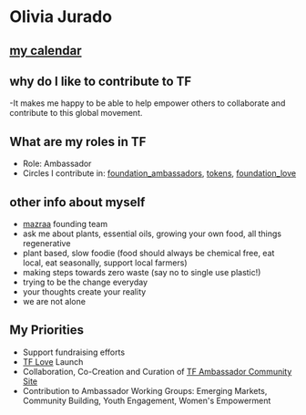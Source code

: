 # Olivia Jurado

 
## [my calendar](https://calendar.google.com/calendar/b/4/r?tab=mc)


## why do I like to contribute to TF

-It makes me happy to be able to help empower others to collaborate and contribute to this global movement.


## What are my roles in TF

- Role: Ambassador
- Circles I contribute in: [foundation_ambassadors](https://github.com/threefoldfoundation/info_foundation/blob/master/docs/circles/foundation/foundation_ambassadors.md#threefold-foundationambassador-circle), [tokens](https://github.com/threefoldfoundation/info_foundation/blob/master/docs/circles/foundation/tokens/tokens.md#threefold-tokens), [foundation_love](https://github.com/threefoldfoundation/info_foundation/blob/master/docs/circles/foundation/foundation_love.md#threefold-love)

## other info about myself

- [mazraa](https://github.com/threefoldfoundation/info_foundation/blob/master/docs/circles/Mazraa.md) founding team 
- ask me about plants, essential oils, growing your own food, all things regenerative
- plant based, slow foodie (food should always be chemical free, eat local, eat seasonally, support local farmers)
- making steps towards zero waste (say no to single use plastic!)
- trying to be the change everyday
- your thoughts create your reality
- we are not alone


## My Priorities 

- Support fundraising efforts
- [TF Love](https://github.com/threefoldfoundation/info_foundation/blob/master/docs/circles/foundation/foundation_love.md#threefold-love) Launch 
- Collaboration, Co-Creation and Curation of [TF Ambassador Community Site](https://sites.google.com/incubaid.com/tf-ambassador-community/home?authuser=0)
- Contribution to Ambassador Working Groups: Emerging Markets, Community Building, Youth Engagement, Women's Empowerment

